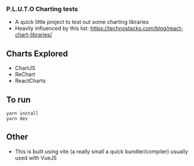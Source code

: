 ### P.L.U.T.O Charting tests

- A quick little project to test out some charting libraries
- Heavily influenced by this list: https://technostacks.com/blog/react-chart-libraries/

## Charts Explored

- ChartJS
- ReChart
- ReactCharts

## To run

```
yarn install
yarn dev
```

## Other

- This is built using vite (a really small a quick bundler/compiler) usually used with VueJS
